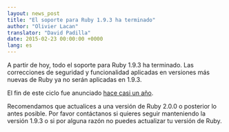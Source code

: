 ```yaml
---
layout: news_post
title: "El soporte para Ruby 1.9.3 ha terminado"
author: "Olivier Lacan"
translator: "David Padilla"
date: 2015-02-23 00:00:00 +0000
lang: es
---
```


A partir de hoy, todo el soporte para Ruby 1.9.3 ha terminado. Las correcciones
de seguridad y funcionalidad aplicadas en versiones más nuevas de Ruby ya no serán
aplicadas en 1.9.3.

El fin de este ciclo fue anunciado [hace casi un año](https://www.ruby-lang.org/es/news/2014/01/10/ruby-1-9-3-will-end-on-2015/).

Recomendamos que actualices a una versión de Ruby 2.0.0 o posterior lo antes
posible. Por favor contáctanos si quieres seguir manteniendo la versión 1.9.3
o si por alguna razón no puedes actualizar tu versión de Ruby.
